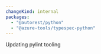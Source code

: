 ```yaml
---
changeKind: internal
packages:
  - "@autorest/python"
  - "@azure-tools/typespec-python"
---
```


Updating pylint tooling